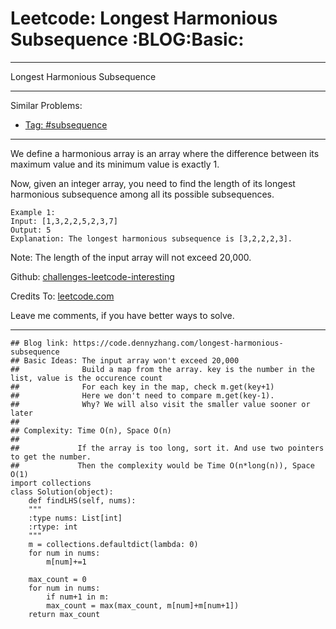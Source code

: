 
# Leetcode: Longest Harmonious Subsequence     :BLOG:Basic:

---

Longest Harmonious Subsequence  

---

Similar Problems:  

-   [Tag: #subsequence](https://code.dennyzhang.com/tag/subsequence)

---

We define a harmonious array is an array where the difference between its maximum value and its minimum value is exactly 1.  

Now, given an integer array, you need to find the length of its longest harmonious subsequence among all its possible subsequences.  

    Example 1:
    Input: [1,3,2,2,5,2,3,7]
    Output: 5
    Explanation: The longest harmonious subsequence is [3,2,2,2,3].

Note: The length of the input array will not exceed 20,000.  

Github: [challenges-leetcode-interesting](https://github.com/DennyZhang/challenges-leetcode-interesting/tree/master/problems/longest-harmonious-subsequence)  

Credits To: [leetcode.com](https://leetcode.com/problems/longest-harmonious-subsequence/description/)  

Leave me comments, if you have better ways to solve.  

---

    ## Blog link: https://code.dennyzhang.com/longest-harmonious-subsequence
    ## Basic Ideas: The input array won't exceed 20,000
    ##              Build a map from the array. key is the number in the list, value is the occurence count
    ##              For each key in the map, check m.get(key+1)
    ##              Here we don't need to compare m.get(key-1). 
    ##              Why? We will also visit the smaller value sooner or later
    ##
    ## Complexity: Time O(n), Space O(n)
    ##
    ##             If the array is too long, sort it. And use two pointers to get the number. 
    ##             Then the complexity would be Time O(n*long(n)), Space O(1)
    import collections
    class Solution(object):
        def findLHS(self, nums):
    	"""
    	:type nums: List[int]
    	:rtype: int
    	"""
    	m = collections.defaultdict(lambda: 0)
    	for num in nums:
    	    m[num]+=1
    
    	max_count = 0
    	for num in nums:
    	    if num+1 in m:
    		max_count = max(max_count, m[num]+m[num+1])
    	return max_count

